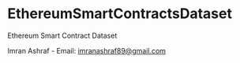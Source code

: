 # EthereumSmartContractsDataset
Ethereum Smart Contract Dataset

Imran Ashraf - 
Email: imranashraf89@gmail.com

